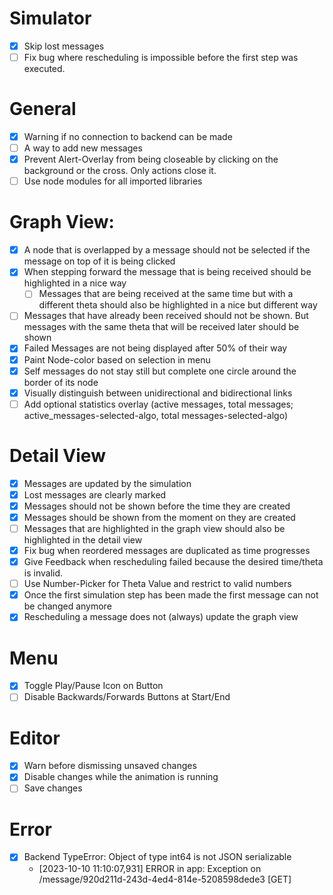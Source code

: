 # Simulator
- [x] Skip lost messages
- [ ] Fix bug where rescheduling is impossible before the first step was executed. 

# General
- [x] Warning if no connection to backend can be made
- [ ] A way to add new messages
- [x] Prevent Alert-Overlay from being closeable by clicking on the background or the cross. Only actions close it.
- [ ] Use node modules for all imported libraries

# Graph View:
- [x] A node that is overlapped by a message should not be selected if the message on top of it is being clicked 
- [x] When stepping forward the message that is being received should be highlighted in a nice way
  - [ ] Messages that are being received at the same time but with a different theta should also be highlighted in a nice but different way
- [ ] Messages that have already been received should not be shown. But messages with the same theta that will be received later should be shown
- [x] Failed Messages are not being displayed after 50% of their way
- [x] Paint Node-color based on selection in menu
- [x] Self messages do not stay still but complete one circle around the border of its node
- [x] Visually distinguish between unidirectional and bidirectional links
- [ ] Add optional statistics overlay (active messages, total messages; active_messages-selected-algo, total messages-selected-algo)

# Detail View
- [x] Messages are updated by the simulation
- [x] Lost messages are clearly marked
- [x] Messages should not be shown before the time they are created
- [x] Messages should be shown from the moment on they are created
- [ ] Messages that are highlighted in the graph view should also be highlighted in the detail view
- [x] Fix bug when reordered messages are duplicated as time progresses
- [x] Give Feedback when rescheduling failed because the desired time/theta is invalid.
- [ ] Use Number-Picker for Theta Value and restrict to valid numbers
- [x] Once the first simulation step has been made the first message can not be changed anymore
- [x] Rescheduling a message does not (always) update the graph view

# Menu
- [x] Toggle Play/Pause Icon on Button
- [ ] Disable Backwards/Forwards Buttons at Start/End

# Editor
- [x] Warn before dismissing unsaved changes
- [x] Disable changes while the animation is running
- [ ] Save changes

# Error
- [x] Backend TypeError: Object of type int64 is not JSON serializable
  - [2023-10-10 11:10:07,931] ERROR in app: Exception on /message/920d211d-243d-4ed4-814e-5208598dede3 [GET]

